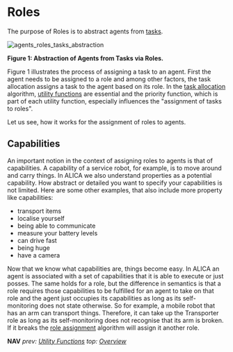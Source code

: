 # Roles

The purpose of Roles is to abstract agents from [tasks](./tasks.md).

![agents_roles_tasks_abstraction](/home/emmeda/Work/hitachiws/src/io_amr/rr_amr_lbc/alica/docs/images/agents_roles_tasks_abstraction.png)

**Figure 1: Abstraction of Agents from Tasks via Roles.**

Figure 1 illustrates the process of assigning a task to an agent. First the agent needs to be assigned to a role and among other factors, the task allocation assigns a task to the agent based on its role. In the [task allocation](./task_allocation.md) algorithm, [utility functions](./utility_functions.md) are essential and the priority function, which is part of each utility function, especially influences the "assignment of tasks to roles". 

Let us see, how it works for the assignment of roles to agents. 

## Capabilities

An important notion in the context of assigning roles to agents is that of capabilities. A capability of a service robot, for example, is to move around and carry things. In ALICA we also understand properties as a potential capability. How abstract or detailed you want to specify your capabilities is not limited. Here are some other examples, that also include more property like capabilities:

* transport items
* localise yourself
* being able to communicate
* measure your battery levels
* can drive fast
* being huge
* have a camera

Now that we know what capabilities are, things become easy. In ALICA an agent is associated with a set of capabilities that it is able to execute or just posses. The same holds for a role, but the difference in semantics is that a role requires those capabilities to be fulfilled for an agent to take on that role and the agent just occupies its capabilities as long as its self-monitoring does not state otherwise. So for example, a mobile robot that has an arm can transport things. Therefore, it can take up the Transporter role as long as its self-monitoring does not recognise that its arm is broken. If it breaks the [role assignment](./role_assignment.md) algorithm will assign it another role.

**NAV** *prev: [Utility Functions](utility_functions.md)*  *top: [Overview](../README.md)* 

